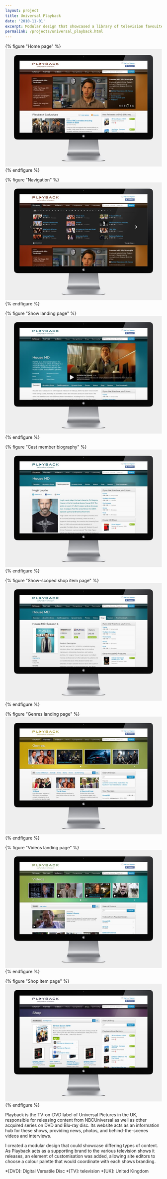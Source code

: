 ```yaml
---
layout: project
title: Universal Playback
date: '2010-11-01'
excerpt: Modular design that showcased a library of television favouites.
permalink: /projects/universal_playback.html
---
```

{% figure "Home page" %}
![](/assets/images/projects/universal_playback/0.jpg)
{% endfigure %}

{% figure "Navigation" %}
![](/assets/images/projects/universal_playback/1.jpg)
{% endfigure %}

{% figure "Show landing page" %}
![](/assets/images/projects/universal_playback/2.jpg)
{% endfigure %}

{% figure "Cast member biography" %}
![](/assets/images/projects/universal_playback/3.jpg)
{% endfigure %}

{% figure "Show-scoped shop item page" %}
![](/assets/images/projects/universal_playback/4.jpg)
{% endfigure %}

{% figure "Genres landing page" %}
![](/assets/images/projects/universal_playback/5.jpg)
{% endfigure %}

{% figure "Videos landing page" %}
![](/assets/images/projects/universal_playback/6.jpg)
{% endfigure %}

{% figure "Shop item page" %}
![](/assets/images/projects/universal_playback/7.jpg)
{% endfigure %}

Playback is the TV-on-DVD label of Universal Pictures in the UK, responsible for releasing content from NBCUniversal as well as other acquired series on DVD and Blu-ray disc. Its website acts as an information hub for these shows, providing news, photos, and behind-the-scenes videos and interviews.

I created a modular design that could showcase differing types of content. As Playback acts as a supporting brand to the various television shows it releases, an element of customisation was added, allowing site editors to choose a colour palette that would coordinate with each shows branding.

*[DVD]: Digital Versatile Disc
*[TV]: television
*[UK]: United Kingdom